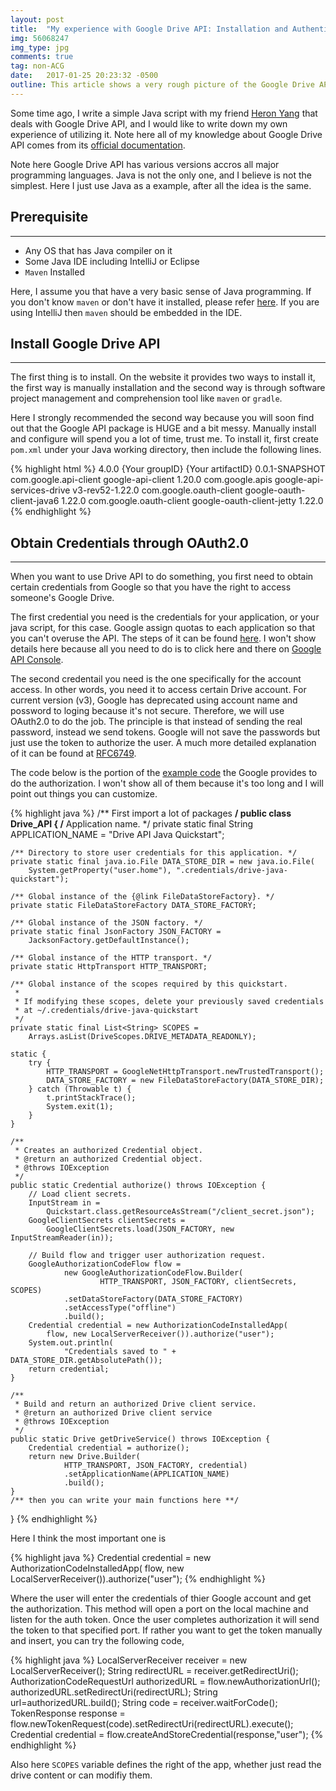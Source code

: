 ```yaml
---
layout: post
title:  "My experience with Google Drive API: Installation and Authentication"
img: 56068247
img_type: jpg
comments: true
tag: non-ACG
date:   2017-01-25 20:23:32 -0500
outline: This article shows a very rough picture of the Google Drive API Installation and Authentication
---
```

Some time ago, I write a simple Java script with my friend [Heron Yang](http://www.heron.me/) that deals with Google Drive API, and I would like to write down my own experience of utilizing it. Note here all of my knowledge about Google Drive API comes from its [official documentation](https://developers.google.com/drive/v3/reference/). 

Note here Google Drive API has various versions accros all major programming languages. Java is not the only one, and I believe is not the simplest. Here I just use Java as a example, after all the idea is the same.

## Prerequisite
---
* Any OS that has Java compiler on it
* Some Java IDE including IntelliJ or Eclipse
* `Maven` Installed

Here, I assume you that have a very basic sense of Java programming. If you don't know `maven` or don't have it installed, please refer [here](https://maven.apache.org/). If you are using IntelliJ then `maven` should be embedded in the IDE.

## Install Google Drive API
---

The first thing is to install. On the website it provides two ways to install it, the first way is manually installation and the second way is through software project management and comprehension tool like `maven` or `gradle`. 

Here I strongly recommended the second way because you will soon find out that the Google API package is HUGE and a bit messy. Manually install and configure will spend you a lot of time, trust me. To install it, first create `pom.xml` under your Java working directory, then include the following lines.

{% highlight html %}
<project xmlns="http://maven.apache.org/POM/4.0.0" xmlns:xsi="http://www.w3.org/2001/XMLSchema-instance" xsi:schemaLocation="http://maven.apache.org/POM/4.0.0 http://maven.apache.org/xsd/maven-4.0.0.xsd">
	<modelVersion>4.0.0</modelVersion>
	<groupId>{Your groupID}</groupId>
	<artifactId>{Your artifactID}</artifactId>
	<version>0.0.1-SNAPSHOT</version>
	<dependencies>
		<dependency>
			<groupId>com.google.api-client</groupId>
			<artifactId>google-api-client</artifactId>
			<version>1.20.0</version>
		</dependency>
		<dependency>
			<groupId>com.google.apis</groupId>
			<artifactId>google-api-services-drive</artifactId>
			<version>v3-rev52-1.22.0</version>
		</dependency>
		<dependency>
			<groupId>com.google.oauth-client</groupId>
			<artifactId>google-oauth-client-java6</artifactId>
			<version>1.22.0</version>
		</dependency>
		<dependency>
			<groupId>com.google.oauth-client</groupId>
			<artifactId>google-oauth-client-jetty</artifactId>
			<version>1.22.0</version>
		</dependency>
	</dependencies>
</project>
{% endhighlight %}

## Obtain Credentials through OAuth2.0
---

When you want to use Drive API to do something, you first need to obtain certain credentials from Google so that you have the right to access someone's Google Drive. 

The first credential you need is the credentials for your application, or your java script, for this case. Google assign quotas to each application so that you can't overuse the API. The steps of it can be found [here](https://developers.google.com/drive/v3/web/about-auth#OAuth2Authorizing). I won't show details here because all you need to do is to click here and there on [Google API Console](https://console.developers.google.com/).

The second credentail you need is the one specifically for the account access. In other words, you need it to access certain Drive account. For current version (v3), Google has deprecated using account name and possword to loging because it's not secure. Therefore, we will use OAuth2.0 to do the job. The principle is that instead of sending the real password, instead we send tokens. Google will not save the passwords but just use the token to authorize the user. A much more detailed explanation of it can be found at [RFC6749](https://tools.ietf.org/html/rfc6749).

The code below is the portion of the [example code](https://developers.google.com/drive/v3/web/quickstart/java) the Google provides to do the authorization. I won't show all of them because it's too long and I will point out things you can customize.

{% highlight java %}
/** First import a lot of packages **/
public class Drive_API {
    /** Application name. */
    private static final String APPLICATION_NAME =
        "Drive API Java Quickstart";

    /** Directory to store user credentials for this application. */
    private static final java.io.File DATA_STORE_DIR = new java.io.File(
        System.getProperty("user.home"), ".credentials/drive-java-quickstart");

    /** Global instance of the {@link FileDataStoreFactory}. */
    private static FileDataStoreFactory DATA_STORE_FACTORY;

    /** Global instance of the JSON factory. */
    private static final JsonFactory JSON_FACTORY =
        JacksonFactory.getDefaultInstance();

    /** Global instance of the HTTP transport. */
    private static HttpTransport HTTP_TRANSPORT;

    /** Global instance of the scopes required by this quickstart.
     *
     * If modifying these scopes, delete your previously saved credentials
     * at ~/.credentials/drive-java-quickstart
     */
    private static final List<String> SCOPES =
        Arrays.asList(DriveScopes.DRIVE_METADATA_READONLY);

    static {
        try {
            HTTP_TRANSPORT = GoogleNetHttpTransport.newTrustedTransport();
            DATA_STORE_FACTORY = new FileDataStoreFactory(DATA_STORE_DIR);
        } catch (Throwable t) {
            t.printStackTrace();
            System.exit(1);
        }
    }

    /**
     * Creates an authorized Credential object.
     * @return an authorized Credential object.
     * @throws IOException
     */
    public static Credential authorize() throws IOException {
        // Load client secrets.
        InputStream in =
            Quickstart.class.getResourceAsStream("/client_secret.json");
        GoogleClientSecrets clientSecrets =
            GoogleClientSecrets.load(JSON_FACTORY, new InputStreamReader(in));

        // Build flow and trigger user authorization request.
        GoogleAuthorizationCodeFlow flow =
                new GoogleAuthorizationCodeFlow.Builder(
                        HTTP_TRANSPORT, JSON_FACTORY, clientSecrets, SCOPES)
                .setDataStoreFactory(DATA_STORE_FACTORY)
                .setAccessType("offline")
                .build();
        Credential credential = new AuthorizationCodeInstalledApp(
            flow, new LocalServerReceiver()).authorize("user");
        System.out.println(
                "Credentials saved to " + DATA_STORE_DIR.getAbsolutePath());
        return credential;
    }

    /**
     * Build and return an authorized Drive client service.
     * @return an authorized Drive client service
     * @throws IOException
     */
    public static Drive getDriveService() throws IOException {
        Credential credential = authorize();
        return new Drive.Builder(
                HTTP_TRANSPORT, JSON_FACTORY, credential)
                .setApplicationName(APPLICATION_NAME)
                .build();
    }
    /** then you can write your main functions here **/
}
{% endhighlight %}

Here I think the most important one is

{% highlight java %}
Credential credential = new AuthorizationCodeInstalledApp(
    flow, new LocalServerReceiver()).authorize("user");
{% endhighlight %}

Where the user will enter the credentials of thier Google account and get the authorization. This method will open a port on the local machine and listen for the auth token. Once the user completes authorization it will send the token to that specified port. If rather you want to get the token manually and insert, you can try the following code,

{% highlight java %}
LocalServerReceiver receiver = new LocalServerReceiver();
String redirectURL = receiver.getRedirectUri();
AuthorizationCodeRequestUrl authorizedURL = flow.newAuthorizationUrl();
authorizedURL.setRedirectUri(redirectURL);
String url=authorizedURL.build();
String code = receiver.waitForCode();
TokenResponse response = flow.newTokenRequest(code).setRedirectUri(redirectURL).execute();
Credential credential = flow.createAndStoreCredential(response,"user");
{% endhighlight %}


Also here `SCOPES` variable defines the right of the app, whether just read the drive content or can modifiy them.